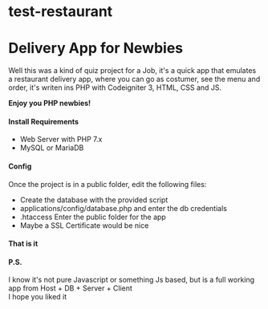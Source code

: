 # test-restaurant
<h1>Delivery App for Newbies</h1>
<p>Well this was a kind of quiz project for a Job, it's a quick app that emulates a restaurant delivery app, where you can go as costumer, see the menu and order, it's writen ins PHP with Codeigniter 3, HTML, CSS and JS.</p>
<strong>Enjoy you PHP newbies!</strong>
<h4>Install Requirements</h4>
<ul>
<li>Web Server with PHP 7.x</li>
<li>MySQL or MariaDB</li>
</ul>

<h4>Config</h4>
<p>Once the project is in a public folder, edit the following files:<br/>
<ul>
<li>Create the database with the provided script</li>
<li>applications/config/database.php and enter the db credentials</li>
<li>.htaccess  Enter the public folder for the app</li>
<li>Maybe a SSL Certificate would be nice</li>
</ul>

<h4>That is it</h4>

<h4>P.S.</h4>
<p>I know it's not pure Javascript or something Js based, but is a full working app from Host + DB + Server + Client <br/>
   I hope you liked it</p>
